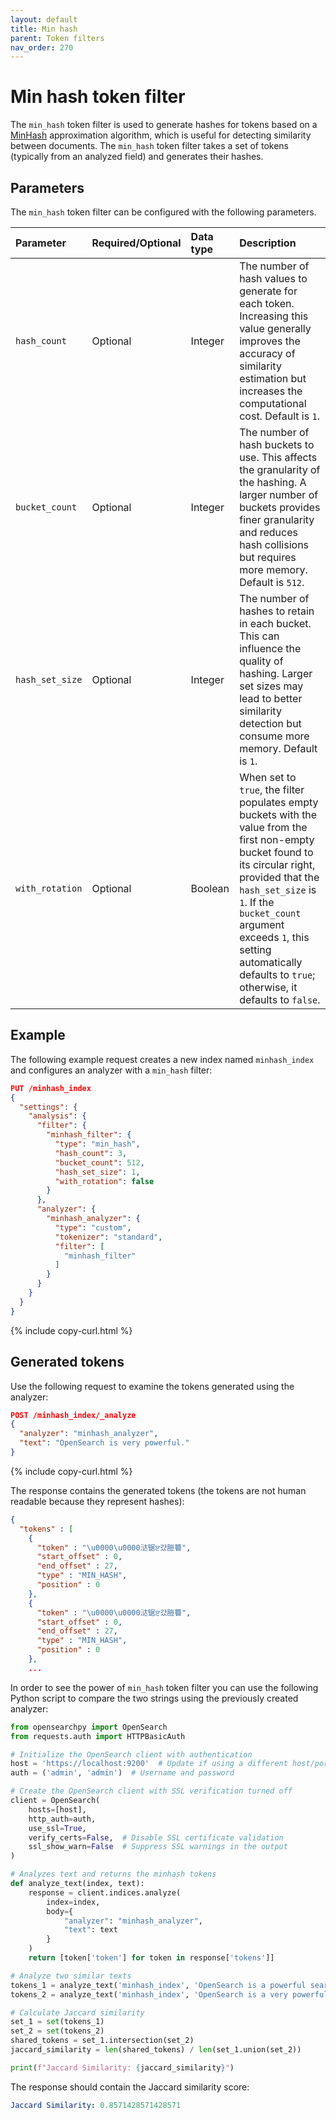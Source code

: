 ```yaml
---
layout: default
title: Min hash
parent: Token filters
nav_order: 270
---
```


# Min hash token filter

The `min_hash` token filter is used to generate hashes for tokens based on a [MinHash](https://en.wikipedia.org/wiki/MinHash) approximation algorithm, which is useful for detecting similarity between documents. The `min_hash` token filter takes a set of tokens (typically from an analyzed field) and generates their hashes.

## Parameters

The `min_hash` token filter can be configured with the following parameters.

Parameter | Required/Optional | Data type | Description
:--- | :--- | :--- | :--- 
`hash_count` | Optional | Integer | The number of hash values to generate for each token. Increasing this value generally improves the accuracy of similarity estimation but increases the computational cost. Default is `1`.
`bucket_count` | Optional | Integer | The number of hash buckets to use. This affects the granularity of the hashing. A larger number of buckets provides finer granularity and reduces hash collisions but requires more memory. Default is `512`.
`hash_set_size` | Optional | Integer | The number of hashes to retain in each bucket. This can influence the quality of hashing. Larger set sizes may lead to better similarity detection but consume more memory. Default is `1`.
`with_rotation` | Optional | Boolean | When set to `true`, the filter populates empty buckets with the value from the first non-empty bucket found to its circular right, provided that the `hash_set_size` is `1`. If the `bucket_count` argument exceeds `1`, this setting automatically defaults to `true`; otherwise, it defaults to `false`.

## Example

The following example request creates a new index named `minhash_index` and configures an analyzer with a `min_hash` filter:

```json
PUT /minhash_index
{
  "settings": {
    "analysis": {
      "filter": {
        "minhash_filter": {
          "type": "min_hash",
          "hash_count": 3,
          "bucket_count": 512,
          "hash_set_size": 1,
          "with_rotation": false
        }
      },
      "analyzer": {
        "minhash_analyzer": {
          "type": "custom",
          "tokenizer": "standard",
          "filter": [
            "minhash_filter"
          ]
        }
      }
    }
  }
}
```
{% include copy-curl.html %}

## Generated tokens

Use the following request to examine the tokens generated using the analyzer:

```json
POST /minhash_index/_analyze
{
  "analyzer": "minhash_analyzer",
  "text": "OpenSearch is very powerful."
}
```
{% include copy-curl.html %}

The response contains the generated tokens (the tokens are not human readable because they represent hashes):

```json
{
  "tokens" : [
    {
      "token" : "\u0000\u0000㳠锯ੲ걌䐩䉵",
      "start_offset" : 0,
      "end_offset" : 27,
      "type" : "MIN_HASH",
      "position" : 0
    },
    {
      "token" : "\u0000\u0000㳠锯ੲ걌䐩䉵",
      "start_offset" : 0,
      "end_offset" : 27,
      "type" : "MIN_HASH",
      "position" : 0
    },
    ...
```

In order to see the power of `min_hash` token filter you can use the following Python script to compare the two strings using the previously created analyzer:

```python
from opensearchpy import OpenSearch
from requests.auth import HTTPBasicAuth

# Initialize the OpenSearch client with authentication
host = 'https://localhost:9200'  # Update if using a different host/port
auth = ('admin', 'admin')  # Username and password

# Create the OpenSearch client with SSL verification turned off
client = OpenSearch(
    hosts=[host],
    http_auth=auth,
    use_ssl=True,
    verify_certs=False,  # Disable SSL certificate validation
    ssl_show_warn=False  # Suppress SSL warnings in the output
)

# Analyzes text and returns the minhash tokens
def analyze_text(index, text):
    response = client.indices.analyze(
        index=index,
        body={
            "analyzer": "minhash_analyzer",
            "text": text
        }
    )
    return [token['token'] for token in response['tokens']]

# Analyze two similar texts
tokens_1 = analyze_text('minhash_index', 'OpenSearch is a powerful search engine.')
tokens_2 = analyze_text('minhash_index', 'OpenSearch is a very powerful search engine.')

# Calculate Jaccard similarity
set_1 = set(tokens_1)
set_2 = set(tokens_2)
shared_tokens = set_1.intersection(set_2)
jaccard_similarity = len(shared_tokens) / len(set_1.union(set_2))

print(f"Jaccard Similarity: {jaccard_similarity}")
```

The response should contain the Jaccard similarity score:

```yaml
Jaccard Similarity: 0.8571428571428571
```